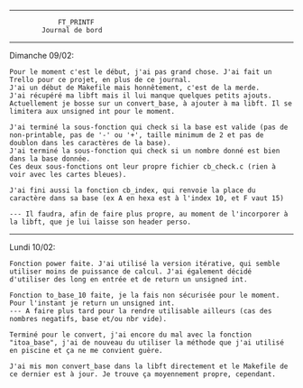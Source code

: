 _____________________________________________
											
				FT_PRINTF
			Journal de bord						
											
_____________________________________________

Dimanche 09/02:

	Pour le moment c'est le début, j'ai pas grand chose. J'ai fait un Trello pour ce projet, en plus de ce journal.
	J'ai un début de Makefile mais honnêtement, c'est de la merde.
	J'ai récupéré ma libft mais il lui manque quelques petits ajouts.
	Actuellement je bosse sur un convert_base, à ajouter à ma libft. Il se limitera aux unsigned int pour le moment.

	J'ai terminé la sous-fonction qui check si la base est valide (pas de non-printable, pas de '-' ou '+', taille minimum de 2 et pas de doublon dans les caractères de la base).
	J'ai terminé la sous-fonction qui check si un nombre donné est bien dans la base donnée. 
	Ces deux sous-fonctions ont leur propre fichier cb_check.c (rien à voir avec les cartes bleues).

	J'ai fini aussi la fonction cb_index, qui renvoie la place du caractère dans sa base (ex A en hexa est à l'index 10, et F vaut 15)

	--- Il faudra, afin de faire plus propre, au moment de l'incorporer à la libft, que je lui laisse son header perso.

_____________________________________________

Lundi 10/02:

	Fonction power faite. J'ai utilisé la version itérative, qui semble utiliser moins de puissance de calcul. J'ai également décidé d'utiliser des long en entrée et de return un unsigned int.

	Fonction to_base_10 faite, je la fais non sécurisée pour le moment. Pour l'instant je return un unsigned int.
	--- A faire plus tard pour la rendre utilisable ailleurs (cas des nombres negatifs, base et/ou nbr vide).

	Terminé pour le convert, j'ai encore du mal avec la fonction "itoa_base", j'ai de nouveau du utiliser la méthode que j'ai utilisé en piscine et ça ne me convient guère.
	
	J'ai mis mon convert_base dans la libft directement et le Makefile de ce dernier est à jour. Je trouve ça moyennement propre, cependant.
